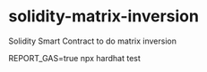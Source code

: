# solidity-matrix-inversion
Solidity Smart Contract to do matrix inversion

REPORT_GAS=true npx hardhat test

